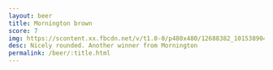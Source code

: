 ```yaml
---
layout: beer
title: Mornington brown
score: 7
img: https://scontent.xx.fbcdn.net/v/t1.0-0/p480x480/12688382_10153890449953745_3980101759747984162_n.jpg?oh=635116eb46b285bedb1e648a10ced4b9&oe=5913C745
desc: Nicely rounded. Another winner from Mornington
permalink: /beer/:title.html
---
```

